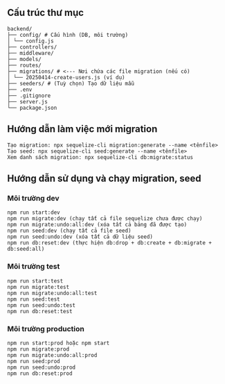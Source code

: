 ## Cấu trúc thư mục

```
backend/
├── config/ # Cấu hình (DB, môi trường)
│ └── config.js
├── controllers/
├── middleware/
├── models/
├── routes/
├── migrations/ # <--- Nơi chứa các file migration (nếu có)
│ └── 20250414-create-users.js (ví dụ)
├── seeders/ # (Tuỳ chọn) Tạo dữ liệu mẫu
├── .env
├── .gitignore
├── server.js
└── package.json
```

## Hướng dẫn làm việc mới migration

```
Tạo migration: npx sequelize-cli migration:generate --name <tênfile>
Tạo seed: npx sequelize-cli seed:generate --name <tênfile>
Xem danh sách migration: npx sequelize-cli db:migrate:status
```

## Hướng dẫn sử dụng và chạy migration, seed

### Môi trường dev

```
npm run start:dev
npm run migrate:dev (chạy tất cả file sequelize chưa được chạy)
npm run migrate:undo:all:dev (xóa tất cả bảng đã được tạo)
npm run seed:dev (chạy tất cả file seed)
npm run seed:undo:dev (xóa tất cả dữ liệu seed)
npm run db:reset:dev (thực hiện db:drop + db:create + db:migrate + db:seed:all)
```

### Môi trường test

```
npm run start:test
npm run migrate:test
npm run migrate:undo:all:test
npm run seed:test
npm run seed:undo:test
npm run db:reset:test
```

### Môi trường production

```
npm run start:prod hoặc npm start
npm run migrate:prod
npm run migrate:undo:all:prod
npm run seed:prod
npm run seed:undo:prod
npm run db:reset:prod
```
